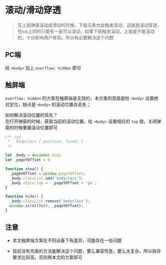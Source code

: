 # 滚动/滑动穿透

> 在上层弹窗滚动或滑动的时候，下层元素也会触发滚动，这就是滚动穿透，在ios上同时只能有一层可以滚动，如果下层触发滚动，上层是不能滚动的，十分影响用户体验，所以有必要解决这个问题

## PC端
给 `<body>` 加上 `overflow: hidden` 即可


## 触屏端

`overflow: hidden` 的方案在触屏端是无效的，本方案的思路是给 `<body>` 设置绝对定位，缺点是 `<body>` 的滚动位置会丢失；  

如何解决滚动位置的丢失？  
在打开弹窗的时候，获取当前的滚动位置，给 `<body>` 设置相应的 `top` 值，关闭弹窗的时候重置滚动位置即可

```javascript
/** css
 *  .bodyclass { position: fixed; }
 */

let _body = document.body
let _pageYOffset = 0

function show() {
  _pageYOffset = window.pageYOffset;
  _body.classList.add('bodyclass');
  _body.style.top = -_pageYOffset + 'px';
}

function hide() {
  _body.classList.remove('bodyclass');
  window.scrollTo(0, _pageYOffset);
}
```

## 注意

- 本文触屏端方案在不同设备下有差异，可能存在一些问题

- 目前没有完美的方法能解决这个问题，要么兼容性差，要么太复杂，所以除非要求比较高，否则用本文的方案即可